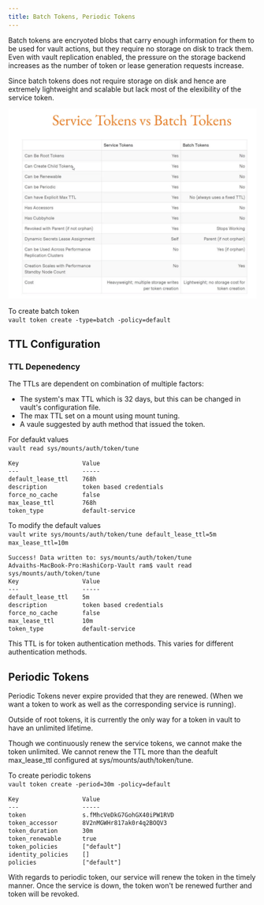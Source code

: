 ```yaml
---
title: Batch Tokens, Periodic Tokens
---
```


Batch tokens are encryoted blobs that carry enough information for them to be used for vault actions, but they require no storage on disk to track them.   
Even with vault replication enabled, the pressure on the storage backend increases as the number of token or lease generation requests increase.  

Since batch tokens does not require storage on disk and hence are extremely lightweight and scalable but lack most of the elexibility of the service token.  

![batch](./Images/batch-1.png)

To create batch token   
`vault token create -type=batch -policy=default`    

## TTL Configuration   

### TTL Depenedency

The TTLs are dependent on combination of multiple factors:

* The system's max TTL which is 32 days, but this can be changed in vault's configuration file.  
* The max TTL set on a mount using mount tuning.  
* A vaule suggested by auth method that issued the token.  

For defaukt values  
`vault read sys/mounts/auth/token/tune`   
```
Key                  Value
---                  -----
default_lease_ttl    768h
description          token based credentials
force_no_cache       false
max_lease_ttl        768h
token_type           default-service
```

To modify the default values   
`vault write sys/mounts/auth/token/tune default_lease_ttl=5m max_lease_ttl=10m`   
```
Success! Data written to: sys/mounts/auth/token/tune
Advaiths-MacBook-Pro:HashiCorp-Vault ram$ vault read sys/mounts/auth/token/tune
Key                  Value
---                  -----
default_lease_ttl    5m
description          token based credentials
force_no_cache       false
max_lease_ttl        10m
token_type           default-service
```
This TTL is for token authentication methods. This varies for different authentication methods.  

## Periodic Tokens

Periodic Tokens never expire provided that they are renewed.
(When we want a token to work as well as the corresponding service is running).

Outside of root tokens, it is currently the only way for a token in vault to have an unlimited lifetime.  

Though we continuously renew the service tokens, we cannot make the token unlimited. 
We cannot renew the TTL more than the deafult max_lease_ttl configured at sys/mounts/auth/token/tune.  

To create periodic tokens  
`vault token create -period=30m -policy=default`  
```  
Key                  Value
---                  -----
token                s.fMhcVeDkG7GohGX40iPW1RVD
token_accessor       8V2nMGWHr817ak0r4q2BOQV3
token_duration       30m
token_renewable      true
token_policies       ["default"]
identity_policies    []
policies             ["default"]
```

With regards to periodic token, our service will renew the token in the timely manner. Once the service is down, the token won't be renewed further and token will be revoked.  








